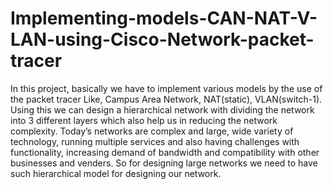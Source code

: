 # Implementing-models-CAN-NAT-V-LAN-using-Cisco-Network-packet-tracer
In this project, basically we have to implement various models by the use of the packet tracer Like, Campus Area Network, NAT(static), VLAN(switch-1). Using this we can design a hierarchical network with dividing the network into 3 different layers which also help us in reducing the network complexity. Today’s networks are complex and large, wide variety of technology, running multiple services and also having challenges with functionality, increasing demand of bandwidth and compatibility with other businesses and venders. So for designing large networks we need to have such hierarchical model for designing our network.
